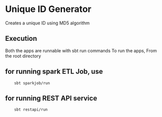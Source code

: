 # Unique ID Generator

Creates a unique ID using MD5 algorithm

## Execution
Both the apps are runnable with sbt run commands
To run the apps,
	From the root directory 

## for running spark ETL Job, use
		sbt sparkjob/run
## for running REST API service
		sbt restapi/run